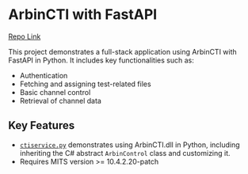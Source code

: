 # ArbinCTI with FastAPI

[Repo Link](https://github.com/Arbin-com/Fastapi-Demo/tree/main)

This project demonstrates a full-stack application using ArbinCTI with FastAPI in Python. It includes key functionalities such as:
- Authentication
- Fetching and assigning test-related files
- Basic channel control
- Retrieval of channel data

## Key Features
- [`ctiservice.py`](https://github.com/Arbin-com/Fastapi-Demo/blob/main/backend/services/cti_service.py) demonstrates using ArbinCTI.dll in Python, including inheriting the C# abstract `ArbinControl` class and customizing it.
- Requires MITS version >= 10.4.2.20-patch